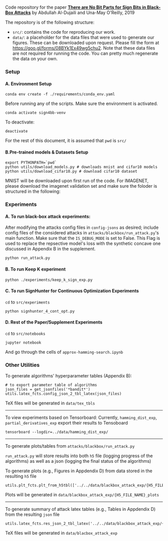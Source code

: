 
Code repository for the paper **[There are No Bit Parts for Sign Bits in Black-Box Attacks](https://arxiv.org/abs/1902.06894v1)** by Abdullah Al-Dujaili and Una-May O'Reilly, 2019

The repository is of the following structure:
- `src/`: contains the code for reproducing our work.
- `data/`: a placeholder for the data files that were used to generate our figures. These can be downloaded upon request. Please fill the form at <https://goo.gl/forms/08BYk1Ex49wg5chu2>. Note that these data files are not required for running the code. You can pretty much regenerate the data on your own.

### Setup


#### A. Environment Setup
```
conda env create -f ./requirements/conda_env.yaml
```

Before running any of the scripts. Make sure the environment is activated.
```
conda activate sign4bb-venv
```

To deactivate:
```
deactivate
```

For the rest of this document, it is assumed that `pwd` is `src/`

#### B.Pre-trained models & Datasets Setup

```
export PYTHONPATH=`pwd`
python utils/download_models.py # downloads mnist and cifar10 models
python utils/download_cifar10.py # download cifar10 dataset
```
MNIST will be downloaded upon first run of the code. 
For IMAGENET, please download the imagenet validation set and make sure the foloder is structured in the following:

### Experiments

#### A. To run black-box attack experiments:

After modifying the attacks config files in `config-jsons` as desired; include config files of the considered attacks in `attacks/blackbox/run_attack.py`'s main function. Make sure that the `IS_DEBUG_MODE` is set to False. This Flag is used to replace the repsective model's loss with the synthetic concave one discussed in Appendix B in the supplement.

```
python run_attack.py
```

#### B. To run Keep K experiment

```
python ./experiments/keep_k_sign_exp.py
```

#### C. To run SignHunter for Continuous Optimization Experiments

`cd` to `src/experiments`

```
python signhunter_4_cont_opt.py
```

#### D. Rest of the Paper/Supplement Experiments

`cd` to `src/notebooks`

```
jupyter notebook
```

And go through the cells of `approx-hamming-search.ipynb`


### Other Utilities

To generate algorithms' hyperparameter tables (Appendix B):

```
# to export parameter table of algorithms
json_files = get_jsonfiles('*bandit*')
utils.latex_fcts.config_json_2_tbl_latex(json_files)
```

TeX files will be generated in `data/tex_tbls`

---

To view experiments based on Tensorboard:
Currently, `hamming_dist_exp`, `partial_derivatives_exp` export their results to Tensoboard

```
tensorboard --logdir=../data/hamming_dist_exp/
```

---

To generate plots/tables from `attacks/blackbox/run_attack.py`

`run_attack.py` will store results into both `h5` file (logging progress of the algorithms) as well as a json (logging the final status of the algorithms)

To generate plots (e.g., Figures in Appdendix D) from data stored in the resulting `h5` file

```
utils.plt_fcts.plt_from_h5tbl(['../../data/blackbox_attack_exp/{H5_FILE_NAME}.h5'])
```

Plots will be generated in `data/blackbox_attack_exp/{H5_FILE_NAME}_plots`

---

To generate summary of attack latex tables (e.g., Tables in Appdendix D) from the resulting `json` file
```
utils.latex_fcts.res_json_2_tbl_latex('../../data/blackbox_attack_exp/{JSON_FILE_NAME}.json')
```

TeX files will be generated in `data/blacbox_attack_exp`






